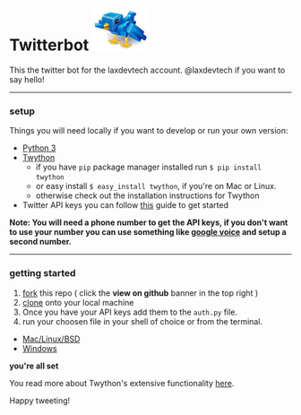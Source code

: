 # Twitterbot <img src="twitterbot.png" alt="robo-bird" style="width: 100px"/>
This the twitter bot for the laxdevtech account. @laxdevtech if you want to say hello!



------------------------------------------------------------------------------------------------
### setup

Things you will need locally if you want to develop or run your own version:

- [Python 3](https://www.python.org/downloads/)
- [Twython](https://github.com/ryanmcgrath/twython)
  - if you have ```pip``` package manager installed run ```$ pip install twython```
  - or easy install ```$ easy_install twython```, if you're on Mac or Linux.
  - otherwise check out the installation instructions for Twython
- Twitter API keys you can follow [this](https://www.raspberrypi.org/learning/getting-started-with-the-twitter-api/) guide to get started

__Note: You will need a phone number to get the API keys, if you don't want to use your number you can use something like [google voice](https://voice.google.com/) 
and setup a second number.__

--------------------------------------------------------------------------------------------------
### getting started

1. [fork](https://help.github.com/articles/fork-a-repo/) this repo ( click the __view on github__ banner in the top right )
2. [clone](https://help.github.com/articles/cloning-a-repository/) onto your local machine
3. Once you have your API keys add them to the ```auth.py``` file.
4. run your choosen file in your shell of choice or from the terminal.
 - [Mac/Linux/BSD](http://www.python-course.eu/python3_execute_script.php)
 - [Windows](https://www.techwalla.com/articles/how-to-run-a-python-script)

__you're all set__

You read more about Twython's extensive functionality [here](https://twython.readthedocs.io/en/latest/).

Happy tweeting! 

